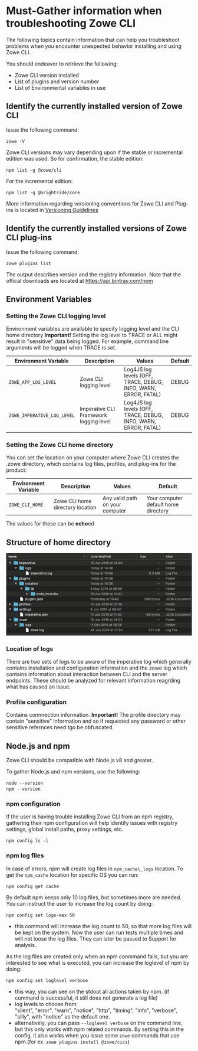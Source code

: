 # Must-Gather information when troubleshooting Zowe CLI

The following topics contain information that can help you troubleshoot problems when you encounter unexpected behavior installing and using Zowe CLI.

You should endeavor to retrieve the following:
- Zowe CLI version installed
- List of plugins and version number
- List of Environmental variables in use

## Identify the currently installed version of Zowe CLI

Issue the following command:
```
zowe -V 
```
Zowe CLI versions may vary depending upon if the stable or incremental edition was used. So for confirmation, the stable edition:
```
npm list -g @zowe/cli
```
For the incremental edition:
```
npm list -g @brightside/core
```
More information regarding versioning conventions for Zowe CLI and Plug-ins is located in [Versioning Guidelines](https://github.com/zowe/zowe-cli/blob/master/docs/MaintainerVersioning.md) 

## Identify the currently installed versions of Zowe CLI plug-ins

Issue the following command:
```
zowe plugins list
```
The output describes version and the registry information. Note that the offical downloads are located at https://api.bintray.com/npm

## Environment Variables

### Setting the Zowe CLI logging level

Environment variables are available to specify logging level and the CLI home directory
**Important\!** Setting the log level to TRACE or ALL might result in "sensitive" data being logged. For example, command line arguments will be logged when TRACE is set.

| Environment Variable | Description | Values | Default |
| ---------------------- | ----------- |------- | ------- |
| `ZOWE_APP_LOG_LEVEL`        | Zowe CLI logging level            | Log4JS log levels (OFF, TRACE, DEBUG, INFO, WARN, ERROR, FATAL) | DEBUG   |
| `ZOWE_IMPERATIVE_LOG_LEVEL` | Imperative CLI Framework logging level | Log4JS log levels (OFF, TRACE, DEBUG, INFO, WARN, ERROR, FATAL) | DEBUG   |

### Setting the Zowe CLI home directory

You can set the location on your computer where Zowe CLI creates the *.zowe* directory, which contains log files, profiles, and plug-ins for the product:

| Environment Variable | Description | Values | Default |
| ---------------------- | ----------- | ------ | ------- |
| `ZOWE_CLI_HOME`  | Zowe CLI home directory location | Any valid path on your computer | Your computer default home directory |

The values for these can be **echo**ed

## Structure of home directory

![Home Directory](../../images/troubleshoot/cli/home_struc.png)

### Location of logs

There are two sets of logs to be aware of the imperative log which generally contains installation and configuration information and the zowe log which contains information about interaction between CLI and the server endpoints. These should be analyzed for relevant information reagrding what has caused an issue.

### Profile configuration
Contains connnection information. **Important\!** The profile directory may contain "sensitive" information and so if requested any password or other sensitive refernces need tgo be obfuscated.

## Node.js and npm
Zowe CLI should be compatible with Node.js v8 and greater. 

To gather Node.js and npm versions, use the following:
```
node --version
npm --version
```

### npm configuration 
If the user is having trouble installing Zowe CLI from an npm registry, gathering their npm configuration will help identify issues with registry settings, global install paths, proxy settings, etc.
```
npm config ls -l
```
### npm log files
In case of errors, npm will create log files in `npm_cache\_logs` location. To get the `npm_cache` location for specific OS you can run:
```
npm config get cache
```
By default npm keeps only 10 log files, but sometimes more are needed. You can instruct the user to increase the log count by doing:
```
npm config set logs-max 50
```
- this command will increase the log count to 50, so that more log files will be kept on the system. Now the user can run tests multiple times and will not loose the log files. They can later be passed to Support for analysis. 

As the log files are created only when an npm conmmand fails, but you are interested to see what is executed, you can increase the loglevel of npm by doing:
```
npm config set loglevel verbose
```
- this way, you can see on the stdout all actions taken by npm. (if command is successful, it still does not generate a log file)
- log levels to choose from:   
"silent", "error", "warn", "notice", "http", "timing", "info", "verbose", "silly", with "notice" as the default one. 
- alternatively, you can pass `--loglevel verbose` on the command line, but this only works with npm related commands. By setting this in the config, it also works when you issue some `zowe` commands that use npm.(for ex. `zowe plugins install @zowe/cics`)
